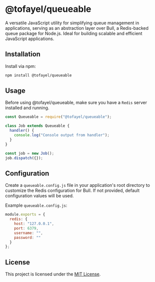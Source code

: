 # @tofayel/queueable

A versatile JavaScript utility for simplifying queue management in applications, serving as an abstraction layer over Bull, a Redis-backed queue package for Node.js. Ideal for building scalable and efficient JavaScript applications.

## Installation

Install via npm:

```bash
npm install @tofayel/queueable
```

## Usage
Before using @tofayel/queueable, make sure you have a `Redis` server installed and running. 
```javascript
const Queueable = require("@tofayel/queueable");

class Job extends Queueable {
  handler() {
    console.log("Console output from handler");
  }
}

const job = new Job();
job.dispatch({});
```

## Configuration

Create a `queueable.config.js` file in your application's root directory to customize the Redis configuration for Bull. If not provided, default configuration values will be used.

Example `queueable.config.js`:

```javascript
module.exports = {
  redis: {
    host: "127.0.0.1",
    port: 6379,
    username: "",
    password: ""
  }
};
```

## License

This project is licensed under the [MIT License](LICENSE).